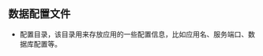<!--
 * @Author: your name
 * @Date: 2021-08-25 20:19:50
 * @LastEditTime: 2021-08-25 20:25:55
 * @LastEditors: Please set LastEditors
 * @Description: In User Settings Edit
 * @FilePath: \express\src\config\readme.md
-->

## 数据配置文件

-   配置目录，该目录用来存放应用的一些配置信息，比如应用名、服务端口、数据库配置等。
